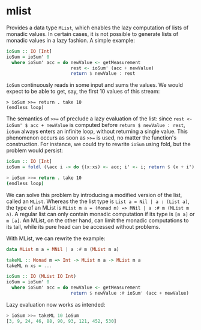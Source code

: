 mlist
=======

Provides a data type `MList`, which enables the lazy computation of lists of monadic values. In certain cases, it is not possible to generate lists of monadic values in a lazy fashion. A simple example:

```haskell
ioSum :: IO [Int]
ioSum = ioSum' 0
  where ioSum' acc = do newValue <- getMeasurement
                        rest <- ioSum' (acc + newValue)
                        return $ newValue : rest
```

`ioSum` continuously reads in some input and sums the values. We would expect
to be able to get, say, the first 10 values of this stream:

```
> ioSum >>= return . take 10
(endless loop)
```

The semantics of `>>=` of preclude a lazy evaluation of the list: since `rest <- ioSum' $ acc + newValue` is computed before `return $ newValue : rest`, `ioSum` always enters an infinite loop, without returning a single value. This phenomenon occurs as soon as `>>=` is used, no matter the function's construction. For instance, we could try to rewrite `ioSum` using fold, but the problem would persist:

```haskell
ioSum :: IO [Int]
ioSum = foldl (\acc i -> do {(x:xs) <- acc; i' <- i; return $ (x + i') : x : xs}) (return [0]) (repeat getMeasurement)
```

```bash
> ioSum >>= return . take 10
(endless loop)
```

We can solve this problem by introducing a modified version of the list, called an `MList`. Whereas the the list type is `List a = Nil | a : (List a)`, the type of an MList is `MList m a = (Monad m) => MNil | a :# m (MList m a)`. A regular list can only contain monadic computation if its type is `[m a]` or `m [a]`. An MList, on the other hand, can limit the monadic computations to its tail, while its pure head can be accessed without problems.

With MList, we can rewrite the example:

```haskell
data MList m a = MNil | a :# m (MList m a)

takeML :: Monad m => Int -> MList m a -> MList m a
takeML n xs = ...

ioSum :: IO (MList IO Int)
ioSum = ioSum' 0
  where ioSum' acc = do newValue <- getMeasurement
                        return $ newValue :# ioSum' (acc + newValue)
```

Lazy evaluation now works as intended:

```haskell
> ioSum >>= takeML 10 ioSum
[3, 9, 24, 46, 88, 90, 93, 121, 452, 530]
```


